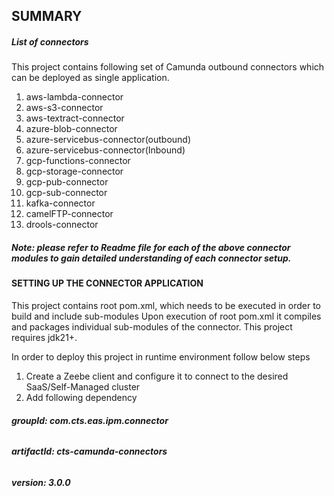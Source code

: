 ## SUMMARY


##### **List of connectors**
This project contains following set of Camunda outbound connectors which can be deployed as single application.


1) aws-lambda-connector
2) aws-s3-connector
3) aws-textract-connector
4) azure-blob-connector
5) azure-servicebus-connector(outbound)
6) azure-servicebus-connector(Inbound)
7) gcp-functions-connector
8) gcp-storage-connector
9) gcp-pub-connector
10) gcp-sub-connector	
11) kafka-connector
12) camelFTP-connector
13) drools-connector

##### **Note: please refer to Readme file for each of the above connector modules to gain detailed understanding of each connector setup.**

#### **SETTING UP THE CONNECTOR APPLICATION**
This project contains root pom.xml, which needs to be executed in order to build and include sub-modules
Upon execution of root pom.xml it compiles and packages individual sub-modules of the connector.
This project requires jdk21+.

In order to deploy this project in runtime environment follow below steps

1) Create a Zeebe client and configure it to connect to the desired SaaS/Self-Managed cluster
2) Add following dependency 
  ###### **groupId: com.cts.eas.ipm.connector**
  ###### **artifactId: cts-camunda-connectors**
  ###### **version: 3.0.0**
 
